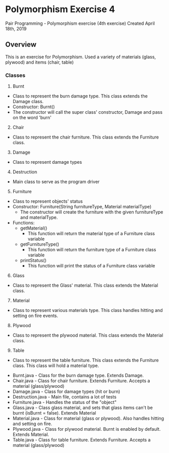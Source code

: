 # Polymorphism Exercise 4

Pair Programming - Polymorphism exercise (4th exercise)
Created April 18th, 2019

## Overview
This is an exercise for Polymorphism.
Used a variety of materials (glass, plywood) and items (chair, table)

### Classes
1. Burnt
 * Class to represent the burn damage type. This class extends the Damage class.
 * Constructor: Burnt()
  * The constructor will call the super class' constructor, Damage and pass on the word 'burn'

2. Chair
 * Class to represent the chair furniture. This class extends the Furniture class.

3. Damage
 * Class to represent damage types

4. Destruction
 * Main class to serve as the program driver

5. Furniture
 * Class to represent objects' status
 * Constructor: Furniture(String furnitureType, Material materialType)
   * The constructor will create the furniture with the given furnitureType and materialType.
 * Functions:
   * getMaterial()
     * This function will return the material type of a Furniture class variable
   * getFurnitureType()
     * This function will return the furniture type of a Furniture class variable
   * printStatus()
     * This function will print the status of a Furniture class variable

6. Glass
 * Class to represent the Glass' material. This class extends the Material class.

7. Material
 * Class to represent various materials type. This class handles hitting and setting on fire events.

8. Plywood
 * Class to represent the plywood material. This class extends the Material class.

9. Table
 * Class to represent the table furniture. This class extends the Furniture class. This class will hold a material type.

- Burnt.java - Class for the burn damage type. Extends Damage.
- Chair.java - Class for chair furniture. Extends Furniture. Accepts a material (glass/plywood)
- Damage.java - Class for damage types (hit or burn)
- Destruction.java - Main file, contains a lot of tests
- Furniture.java - Handles the status of the "object"
- Glass.java - Class glass material, and sets that glass items can't be burnt (isBurnt = false). Extends Material
- Material.java - Class for material (glass or plywood). Also handles hitting and setting on fire.
- Plywood.java - Class for plywood material. Burnt is enabled by default. Extends Material.
- Table.java - Class for table furniture. Extends Furniture. Accepts a material (glass/plywood)
